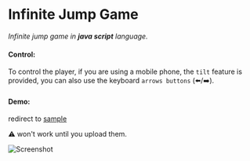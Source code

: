 # Infinite Jump Game
_Infinite jump game in **java script** language._

#### Control:
To control the player, if you are using a mobile phone, the `tilt` feature is provided, you can also use the keyboard `arrows buttons` (⬅️/➡️).

#### Demo:
redirect to [sample](https://game.arzcharge.com/infiniteJump/)

⚠️ won't work until you upload them.

![Screenshot](https://game.arzcharge.com/assets/infiniteJump.jpg)
